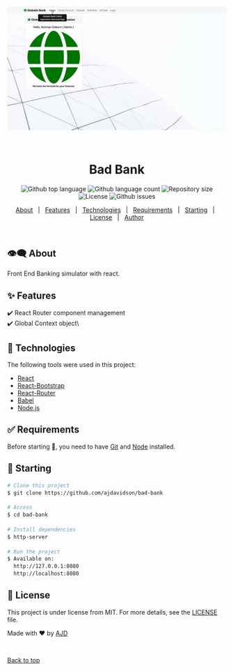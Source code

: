 <div align="center" id="top"> 
  <img src="demo.gif" alt="Bad Bank" />

  &#xa0;

  <!-- <a href="https://badbank.netlify.app">Demo</a> -->
</div>

<h1 align="center">Bad Bank</h1>

<p align="center">
  <img alt="Github top language" src="https://img.shields.io/github/languages/top/ajdavidson/bad-bank?color=56BEB8">

  <img alt="Github language count" src="https://img.shields.io/github/languages/count/ajdavidson/bad-bank?color=56BEB8">

  <img alt="Repository size" src="https://img.shields.io/github/repo-size/ajdavidson/bad-bank?color=56BEB8">

  <img alt="License" src="https://img.shields.io/github/license/ajdavidson/bad-bank?color=56BEB8">

  <img alt="Github issues" src="https://img.shields.io/github/issues/ajdavidson/bad-bank?color=56BEB8" />

  <!-- <img alt="Github forks" src="https://img.shields.io/github/forks/ajdavidson/bad-bank?color=56BEB8" /> -->

  <!-- <img alt="Github stars" src="https://img.shields.io/github/stars/ajdavidson/bad-bank?color=56BEB8" /> -->
</p>

<!-- Status -->

<!-- <h4 align="center"> 
	🚧  Bad Bank 🚀 Under construction...  🚧
</h4> 

<hr> -->

<p align="center">
  <a href="#dart-about">About</a> &#xa0; | &#xa0; 
  <a href="#sparkles-features">Features</a> &#xa0; | &#xa0;
  <a href="#rocket-technologies">Technologies</a> &#xa0; | &#xa0;
  <a href="#white_check_mark-requirements">Requirements</a> &#xa0; | &#xa0;
  <a href="#checkered_flag-starting">Starting</a> &#xa0; | &#xa0;
  <a href="#memo-license">License</a> &#xa0; | &#xa0;
  <a href="https://github.com/ajdavidson" target="_blank">Author</a>
</p>

<br>

## :eye_speech_bubble: About ##

Front End Banking simulator with react.

## :sparkles: Features ##

:heavy_check_mark: React Router component management\
:heavy_check_mark: Global Context object\


## :rocket: Technologies ##

The following tools were used in this project:

- [React](https://pt-br.reactjs.org/)
- [React-Bootstrap](https://react-bootstrap.github.io/)
- [React-Router](https://reactrouter.com/)
- [Babel](https://babeljs.io/)
- [Node.js](https://nodejs.org/en/)


## :white_check_mark: Requirements ##

Before starting :checkered_flag:, you need to have [Git](https://git-scm.com) and [Node](https://nodejs.org/en/) installed.

## :checkered_flag: Starting ##

```bash
# Clone this project
$ git clone https://github.com/ajdavidson/bad-bank

# Access
$ cd bad-bank

# Install dependencies
$ http-server

# Run the project
$ Available on:
  http://127.0.0.1:8080
  http://localhost:8080

```

## :memo: License ##

This project is under license from MIT. For more details, see the [LICENSE](LICENSE.md) file.


Made with :heart: by <a href="https://github.com/ajdavidson" target="_blank">AJD</a>

&#xa0;

<a href="#top">Back to top</a>

